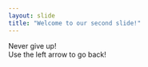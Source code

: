 ```yaml
---
layout: slide
title: "Welcome to our second slide!"
---
```

Never give up!  
Use the left arrow to go back!
